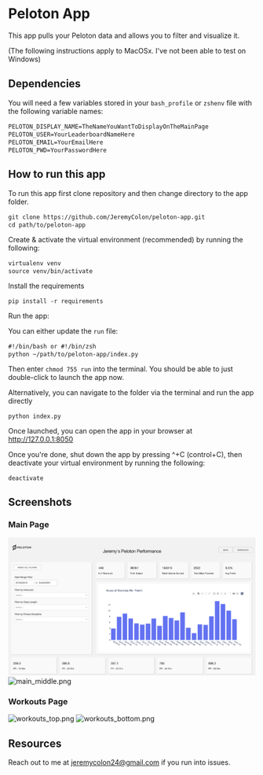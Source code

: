 # Peloton App

This app pulls your Peloton data and allows you to filter and visualize it.

(The following instructions apply to MacOSx. I've not been able to test on Windows)

## Dependencies

You will need a few variables stored in your `bash_profile` or `zshenv` file
with the following variable names:
```
PELOTON_DISPLAY_NAME=TheNameYouWantToDisplayOnTheMainPage
PELOTON_USER=YourLeaderboardNameHere
PELOTON_EMAIL=YourEmailHere
PELOTON_PWD=YourPasswordHere
```

## How to run this app

To run this app first clone repository and then change directory to the app folder.

```
git clone https://github.com/JeremyColon/peloton-app.git
cd path/to/peloton-app
```

Create & activate the virtual environment (recommended) by running
the following:

```
virtualenv venv
source venv/bin/activate
```

Install the requirements

```
pip install -r requirements
```

Run the app:

You can either update the `run` file:
```
#!/bin/bash or #!/bin/zsh
python ~/path/to/peloton-app/index.py
```
Then enter `chmod 755 run` into the terminal. You should be able to just double-click to launch the app now.

Alternatively, you can navigate to the folder via the terminal and run the app directly

```
python index.py
```

Once launched, you can open the app in your browser at http://127.0.0.1:8050

Once you're done, shut down the app by pressing ^+C (control+C), then deactivate your virtual environment by running
the following:

```
deactivate
```

## Screenshots

### Main Page

![main_top.png](assets/main_top.png)
![main_middle.png](assets/main_middle.png)

### Workouts Page

![workouts_top.png](assets/workouts_top.png)
![workouts_bottom.png](assets/product_bottom.png)

## Resources

Reach out to me at jeremycolon24@gmail.com if you run into issues.

